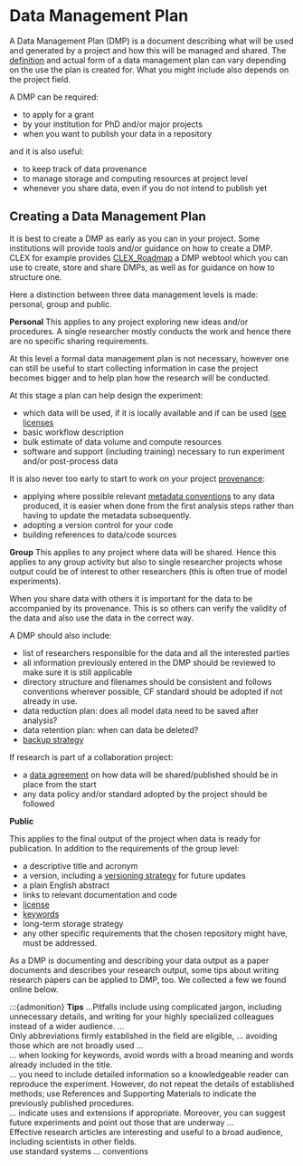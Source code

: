 # Data Management Plan

A Data Management Plan (DMP) is a document describing what will be used and generated by a project and how this will be managed and shared. The [definition](https://ardc.edu.au/resources/aboutdata/data-management-plans/) and actual form of a data management plan can vary depending on the use the plan is created for. What you might include also depends on the project field.

A DMP can be required:

* to apply for a grant
* by your institution for PhD and/or major projects
* when you want to publish your data in a repository

and it is also useful:

* to keep track of data provenance
* to manage storage and computing resources at project level
* whenever you share data, even if you do not intend to publish yet

## Creating a Data Management Plan

It is best to create a DMP as early as you can in your project. Some institutions will provide tools and/or guidance on how to create a DMP.
CLEX for example provides [CLEX_Roadmap](https://clex.dmponline.cloud.edu.au) a DMP webtool which you can use to create, store and share DMPs, as well as for guidance on how to structure one. 

Here a distinction between three data management levels is made: personal, group and public. 

**Personal**
 This applies to any project exploring new ideas and/or procedures. A single researcher mostly conducts the work and hence there are no specific sharing requirements.

At this level a formal data management plan is not necessary, however one can still be useful to start collecting information in case the project becomes bigger and to help plan how the research will be conducted.

At this stage a plan can help design the experiment:

* which data will be used, if it is locally available and if can be used ([see licenses](license.md)
* basic workflow description
* bulk estimate of data volume and compute resources
* software and support (including training) necessary to run experiment and/or post-process data

It is also never too early to start to work on your project [provenance](provenance.md):

* applying where possible relevant [metadata conventions](conventions.md) to any data produced, it is easier when done from the first analysis steps rather than having to update the metadata subsequently.
* adopting a version control for your code
* building references to data/code sources

**Group**
 This applies to any project where data will be shared. Hence this applies to any group activity but also to single researcher projects whose output could be of interest to other researchers (this is often true of model experiments).

When you share data with others it is important for the data to be accompanied by its provenance. This is so others can verify the validity of the data and also use the data in the correct way.

A DMP should also include:

* list of researchers responsible for the data and all the interested parties
* all information previously entered in the DMP should be reviewed to make sure it is still applicable
* directory structure and filenames should be consistent and follows conventions wherever possible, CF standard should be adopted if not already in use.
* data reduction plan: does all model data need to be saved after analysis?
* data retention plan: when can data be deleted?
* [backup strategy](../tech/backup.md)

If research is part of a collaboration project:

* a [data agreement](collaboration-agreement.md) on how data will be shared/published should be in place from the start
* any data policy and/or standard adopted by the project should be followed

**Public**

 This applies to the final output of the project when data is ready for publication. In addition to the requirements of the group level:

* a descriptive title and acronym
* a version, including a [versioning strategy](../tech/versioning.md) for future updates
* a plain English abstract
* links to relevant documentation and code
* [license](license.md)
* [keywords](../tech/keywords.md)
* long-term storage strategy
* any other specific requirements that the chosen repository might have, must be addressed.

As a DMP is documenting and describing your data output as a paper documents and describes your research output, some tips about writing research papers can be applied to DMP, too. We collected a few we found online below.

:::{admonition} **Tips**
...Pitfalls include using complicated jargon, including unnecessary details, and writing for your highly specialized colleagues instead of a wider audience. ...<br>
Only abbreviations firmly established in the field are eligible, … avoiding those which are not broadly used ...<br>
… when looking for keywords, avoid words with a broad meaning and words already included in the title.<br>
… you need to include detailed information so a knowledgeable reader can reproduce the experiment. However, do not repeat the details of established methods; use References and Supporting Materials to indicate the previously published procedures.<br>
… indicate uses and extensions if appropriate. Moreover, you can suggest future experiments and point out those that are underway ...<br>
Effective research articles are interesting and useful to a broad audience, including scientists in other fields.<br>
use standard systems … conventions<br>
